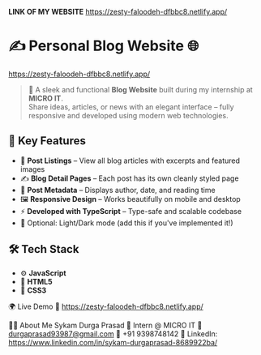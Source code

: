 **LINK OF MY WEBSITE**
https://zesty-faloodeh-dfbbc8.netlify.app/

# ✍️ Personal Blog Website 🌐

https://zesty-faloodeh-dfbbc8.netlify.app/

> 📝 A sleek and functional **Blog Website** built during my internship at **MICRO IT**.  
> Share ideas, articles, or news with an elegant interface – fully responsive and developed using modern web technologies.

## 🌟 Key Features

- 🧾 **Post Listings** – View all blog articles with excerpts and featured images
- ✍️ **Blog Detail Pages** – Each post has its own cleanly styled page
- 📅 **Post Metadata** – Displays author, date, and reading time
- 🖼️ **Responsive Design** – Works beautifully on mobile and desktop
- ⚡ **Developed with TypeScript** – Type-safe and scalable codebase
- 🌙 Optional: Light/Dark mode (add this if you've implemented it!)

## 🛠️ Tech Stack

- ⚙️ **JavaScript**
- 🧱 **HTML5**
- 🎨 **CSS3**

🌍 Live Demo
🔗 https://zesty-faloodeh-dfbbc8.netlify.app/

👩‍💻 About Me
Sykam Durga Prasad
📍 Intern @ MICRO IT
📧 durgaprasad93987@gmail.com
📱 +91 9398748142
🔗 LinkedIn: https://www.linkedin.com/in/sykam-durgaprasad-8689922ba/
